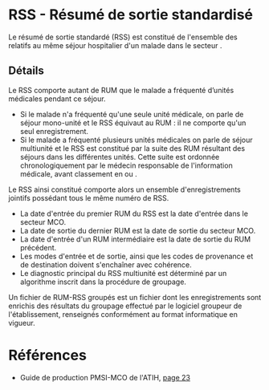 # RSS - Résumé de sortie standardisé
<!-- SPDX-License-Identifier: MPL-2.0 -->

Le résumé de sortie standardé (RSS) est constitué de l'ensemble des <link-previewer href="RUM.html" text="RUM" preview-title="RUM - Résumé d’unité médicale" preview-text="Un résumé d’unité médicale (RUM) est produit à la fin de chaque séjour de malade dans une unité médicale assurant des soins de médecine, chirurgie, obstétrique et odontologie. Il contient des informations d’ordre administratif et médical, codées selon des nomenclatures et des classifications standardisées, afin de bénéficier d’un traitement automatisé." /> relatifs au même séjour hospitalier d'un malade dans le secteur <link-previewer href="MCO.html" text="MCO" preview-title="MCO - Médecine, chirurgie, obstétrique" preview-text="Terme utilisé pour désigner les activités aigus de courte durée réalisées dans les établissements de santé, en hospitalisation (avec ou sans hébergement) ou en consultations externes." />.

## Détails 

Le RSS comporte autant de RUM que le malade a fréquenté d’unités médicales pendant ce séjour.
- Si le malade n'a fréquenté qu'une seule unité médicale, on parle de séjour mono-unité et le RSS équivaut au RUM : il ne comporte qu'un seul enregistrement.
- Si le malade a fréquenté plusieurs unités médicales on parle de séjour multiunité et le RSS est constitué par la suite des RUM résultant des séjours dans les différentes unités.
Cette suite est ordonnée chronologiquement par le médecin responsable de l'information médicale, avant classement en <link-previewer href="GHM.html" text="groupes homogènes de malades" preview-title="GHM - Groupe homogène de malades" preview-text="Un groupe homogène de malades regroupe les prises en charge de même nature médicale et économique et constitue la catégorie élémentaire de classification en MCO. " /> ou <link-previewer href="groupage.html" text="groupage" preview-title="Groupage" preview-text="Le groupage est un processus de classement des informations médico-administratives recueillies par les établissements, dans des groupes homogènes :" />.

Le RSS ainsi constitué comporte alors un ensemble d'enregistrements jointifs possédant tous le même numéro de RSS.
- La date d'entrée du premier RUM du RSS est la date d'entrée dans le secteur MCO.
- La date de sortie du dernier RUM est la date de sortie du secteur MCO.
- La date d'entrée d'un RUM intermédiaire est la date de sortie du RUM précédent.
- Les modes d'entrée et de sortie, ainsi que les codes de provenance et de destination doivent s'enchaîner avec cohérence.
- Le diagnostic principal du RSS multiunité est déterminé par un algorithme inscrit dans la procédure de groupage.

Un fichier de RUM-RSS groupés est un fichier dont les enregistrements sont enrichis des résultats du groupage effectué par le logiciel groupeur de l'établissement, renseignés conformément au format informatique en vigueur.

# Références

- Guide de production PMSI-MCO de l'ATIH, [page 23](https://solidarites-sante.gouv.fr/IMG/pdf/guide_pmsi_mco.pdf#page=23)


